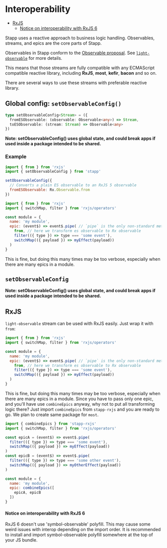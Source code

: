 # Interoperability

<!-- START doctoc generated TOC please keep comment here to allow auto update -->
<!-- DON'T EDIT THIS SECTION, INSTEAD RE-RUN doctoc TO UPDATE -->


- [RxJS](#rxjs)
    - [Notice on interoperability with RxJS 6](#notice-on-interoperability-with-rxjs-6)

<!-- END doctoc generated TOC please keep comment here to allow auto update -->

Stapp uses a reactive approach to business logic handling. Observables, streams, and epics are the core parts of Stapp. 

Observables in Stapp conform to the [Observable proposal](https://github.com/tc39/proposal-observable). See [`light-observable`](http://light-observable.js.org/) for more details.

This means that those streams are fully compatible with any ECMAScript compatible reactive library, including **RxJS**, **most**, **kefir**, **bacon** and so on.

There are several ways to use these streams with preferable reactive library.

## Global config: `setObservableConfig()`
```typescript
type setObservableConfig<Stream> = ({
  fromESObservable: (observable: Observable<any>) => Stream,
  toESObservable: (stream: Stream) => Observable<any>
})
```
**Note: setObservableConfig() uses global state, and could break apps if used inside a package intended to be shared.**

### Example
```js
import { from } from 'rxjs'
import { setObservableConfig } from 'stapp'

setObservableConfig({
  // Converts a plain ES observable to an RxJS 5 observable
  fromESObservable: Rx.Observable.from
})
```

```javascript
import { from } from 'rxjs'
import { switchMap, filter } from 'rxjs/operators'

const module = {
  name: 'my module',
  epic: (event$) => event$.pipe( // `pipe` is the only non-standard method in `light-observable`
    from, // here we transform es observable to Rx observable
    filter(({ type }) => type === 'some event'),
    switchMap(({ payload }) => myEffect(payload))
  )
}
```
This is fine, but doing this many times may be too verbose, especially when there are many epics in a module.


## `setObservableConfig`
**Note: setObservableConfig() uses global state, and could break apps if used inside a package intended to be shared.**

## RxJS
`light-observable` stream can be used with RxJS easily. Just wrap it with `from`:
```javascript
import { from } from 'rxjs'
import { switchMap, filter } from 'rxjs/operators'

const module = {
  name: 'my module',
  epic: (event$) => event$.pipe( // `pipe` is the only non-standard method in `light-observable`
    from, // here we transform es observable to Rx observable
    filter(({ type }) => type === 'some event'),
    switchMap(({ payload }) => myEffect(payload))
  )
}
```
This is fine, but doing this many times may be too verbose, especially when there are many epics in a module. Since you have to pass only one epic, and you'll have use `combineEpics` anyway, why not to put all transforming logic there? Just import `combineEpics` from `stapp-rxjs` and you are ready to go. We plan to create same package for `most`.

```javascript
import { combineEpics } from 'stapp-rxjs'
import { switchMap, filter } from 'rxjs/operators'

const epicA = (event$) => event$.pipe(
  filter(({ type }) => type === 'some event'),
  switchMap(({ payload }) => myEffect(payload))
)
const epicB = (event$) => event$.pipe(
  filter(({ type }) => type === 'some other event'),
  switchMap(({ payload }) => myOtherEffect(payload))
) 

const module = {
  name: 'my module',
  epic: combineEpics([
    epicA, epicB
  ])
}

```

#### Notice on interoperability with RxJS 6
RxJS 6 doesn't use 'symbol-observable' polyfill. This may cause some weird issues with interop depending on the import order. It is recommended to install and import symbol-observable polyfill somewhere at the top of your JS bundle.


